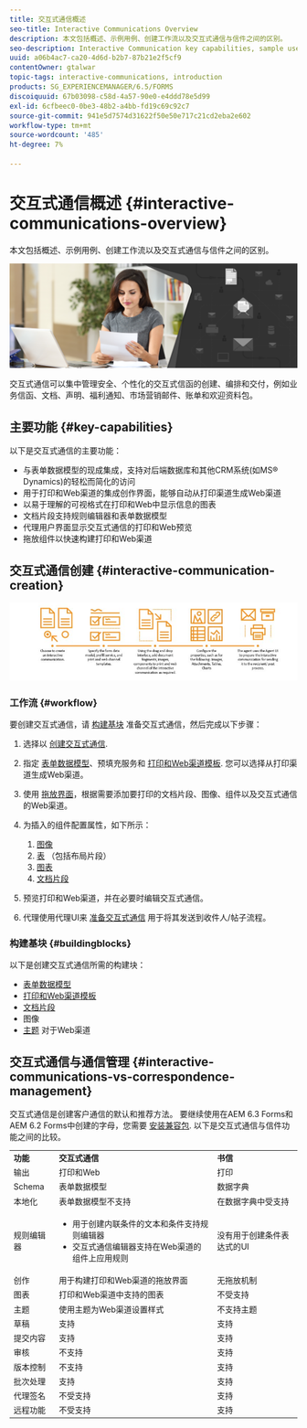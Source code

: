 ```yaml
---
title: 交互式通信概述
seo-title: Interactive Communications Overview
description: 本文包括概述、示例用例、创建工作流以及交互式通信与信件之间的区别。
seo-description: Interactive Communication key capabilities, sample use cases, creation workflow, and differences between Interactive Communication and Correspondence Management
uuid: a06b4ac7-ca20-4d6d-b2b7-87b21e2f5cf9
contentOwner: gtalwar
topic-tags: interactive-communications, introduction
products: SG_EXPERIENCEMANAGER/6.5/FORMS
discoiquuid: 67b03098-c58d-4a57-90e0-e4ddd78e5d99
exl-id: 6cfbeec0-0be3-48b2-a4bb-fd19c69c92c7
source-git-commit: 941e5d7574d31622f50e50e717c21cd2eba2e602
workflow-type: tm+mt
source-wordcount: '485'
ht-degree: 7%

---
```



# 交互式通信概述 {#interactive-communications-overview}

本文包括概述、示例用例、创建工作流以及交互式通信与信件之间的区别。

![hero-image](do-not-localize/correspondence-management.png)

交互式通信可以集中管理安全、个性化的交互式信函的创建、编排和交付，例如业务信函、文档、声明、福利通知、市场营销邮件、账单和欢迎资料包。

## 主要功能 {#key-capabilities}

以下是交互式通信的主要功能：

- 与表单数据模型的现成集成，支持对后端数据库和其他CRM系统(如MS® Dynamics)的轻松而简化的访问
- 用于打印和Web渠道的集成创作界面，能够自动从打印渠道生成Web渠道
- 以易于理解的可视格式在打印和Web中显示信息的图表
- 文档片段支持规则编辑器和表单数据模型
- 代理用户界面显示交互式通信的打印和Web预览
- 拖放组件以快速构建打印和Web渠道

## 交互式通信创建 {#interactive-communication-creation}

![interactive_communication-01](assets/interactive_communication-01.jpg)

### 工作流 {#workflow}

要创建交互式通信，请 [构建基块](#buildingblocks) 准备交互式通信，然后完成以下步骤：

1. 选择以 [创建交互式通信](/help/forms/using/create-interactive-communication.md).

1. 指定 [表单数据模型](/help/forms/using/data-integration.md)、预填充服务和 [打印和Web渠道模板](/help/forms/using/web-channel-print-channel.md). 您可以选择从打印渠道生成Web渠道。

1. 使用 [拖放界面](/help/forms/using/introduction-interactive-communication-authoring.md)，根据需要添加要打印的文档片段、图像、组件以及交互式通信的Web渠道。
1. 为插入的组件配置属性，如下所示：

   1. [图像](/help/forms/using/create-interactive-communication.md#step2)
   1. [表](/help/forms/using/create-interactive-communication.md#tables) （包括布局片段）
   1. [图表](/help/forms/using/chart-component-interactive-communications.md)
   1. [文档片段](/help/forms/using/create-interactive-communication.md#document-fragment-properties)

1. 预览打印和Web渠道，并在必要时编辑交互式通信。
1. 代理使用代理UI来 [准备交互式通信](/help/forms/using/prepare-send-interactive-communication.md) 用于将其发送到收件人/帖子流程。

### 构建基块 {#buildingblocks}

以下是创建交互式通信所需的构建块：

- [表单数据模型](/help/forms/using/data-integration.md)
- [打印和Web渠道模板](/help/forms/using/web-channel-print-channel.md)
- [文档片段](/help/forms/using/document-fragments.md)
- 图像
- [主题](/help/forms/using/themes.md) 对于Web渠道

## 交互式通信与通信管理 {#interactive-communications-vs-correspondence-management}

交互式通信是创建客户通信的默认和推荐方法。 要继续使用在AEM 6.3 Forms和AEM 6.2 Forms中创建的字母，您需要 [安装兼容包](/help/forms/using/compatibility-package.md). 以下是交互式通信与信件功能之间的比较。

<table>
 <tbody>
  <tr>
   <td><strong>功能</strong></td>
   <td><strong>交互式通信</strong></td>
   <td><strong>书信</strong></td>
  </tr>
  <tr>
   <td>输出</td>
   <td>打印和Web</td>
   <td>打印</td>
  </tr>
  <tr>
   <td>Schema</td>
   <td>表单数据模型 </td>
   <td>数据字典 </td>
  </tr>
  <tr>
   <td>本地化</td>
   <td>表单数据模型不支持</td>
   <td>在数据字典中受支持</td>
  </tr>
  <tr>
   <td>规则编辑器</td>
   <td>
    <ul>
     <li>用于创建内联条件的文本和条件支持规则编辑器</li>
     <li>交互式通信编辑器支持在Web渠道的组件上应用规则</li>
    </ul> </td>
   <td>没有用于创建条件表达式的UI</td>
  </tr>
  <tr>
   <td>创作</td>
   <td>用于构建打印和Web渠道的拖放界面</td>
   <td>无拖放机制 </td>
  </tr>
  <tr>
   <td>图表</td>
   <td>打印和Web渠道中支持的图表</td>
   <td>不受支持</td>
  </tr>
  <tr>
   <td>主题</td>
   <td>使用主题为Web渠道设置样式</td>
   <td>不支持主题</td>
  </tr>
   <tr>
   <td>草稿</td>
   <td>支持</td>
   <td>支持</td>
  </tr>
   <tr>
   <td>提交内容</td>
   <td>支持</td>
   <td>支持</td>
  </tr>
  <tr>
  <tr>
   <td>审核</td>
   <td>不支持</td>
   <td>支持</td>
  </tr>
   <tr>
   <td>版本控制</td>
   <td>不支持</td>
   <td>支持</td>
  </tr>
   <td>批次处理</td>
   <td>支持 </td>
   <td>支持</td>
  </tr>
  <tr>
   <td>代理签名</td>
   <td>不受支持</td>
   <td>支持</td>
  </tr>
  <tr>
   <td>远程功能</td>
   <td>不受支持</td>
   <td>支持</td>
  </tr>
 </tbody>
</table>
